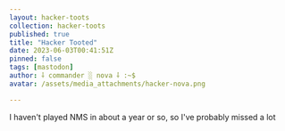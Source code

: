 ```yaml
---
layout: hacker-toots
collection: hacker-toots
published: true
title: "Hacker Tooted"
date: 2023-06-03T00:41:51Z
pinned: false
tags: [mastodon]
author: ⸸ commander ░ nova ⸸ :~$
avatar: /assets/media_attachments/hacker-nova.png

---
```


<p>I haven&#39;t played NMS in about a year or so, so I&#39;ve probably missed a lot</p>


